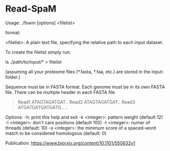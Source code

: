 # Read-SpaM


Usage: ./fswm [options] \<filelist\>

format:

\<filelist\>: A plain text file, specifying the relative path to each input dataset.

To create the filelist simply run:

ls ./path/to/input/* > filelist

(assuming all your proteome files (*.fasta, *.faa, etc.) are stored in the input-folder.)

Sequence must be in FASTA format. Each genome must be in its own FASTA file.
There can be multiple header in each FASTA file

>Read1
ATAGTAGATGAT..
>Read2
ATAGTAGATGAT..
>Read3
ATGATGATGATGATG..
..
         
Options:
-h: print this help and exit
-k \<integer\>: pattern weight (default 12)
-l \<integer\>: don't care positions (default 100)
-t \<integer\>: numer of threads (default: 10)
-s \<integer\>: the minimum score of a spaced-word match to be considered homologous (default: 0)


Publication: https://www.biorxiv.org/content/10.1101/550632v1
